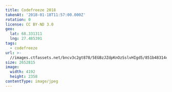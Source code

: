```yaml
---
title: Codefreeze 2018
takenAt: '2018-01-18T11:57:00.000Z'
rotation: 0
license: CC BY-ND 3.0
geo:
  lat: 68.331311
  lng: 27.485391
tags:
  - codefreeze
url: >-
  //images.ctfassets.net/bncv3c2gt878/5EGBzJZdpKnOzSslvHIgd5/851b48314cc465adee6b93a760773f46/codefreeze-2018_39801710521_o
size: 2652815
image:
  width: 4192
  height: 2358
contentType: image/jpeg
---
```


